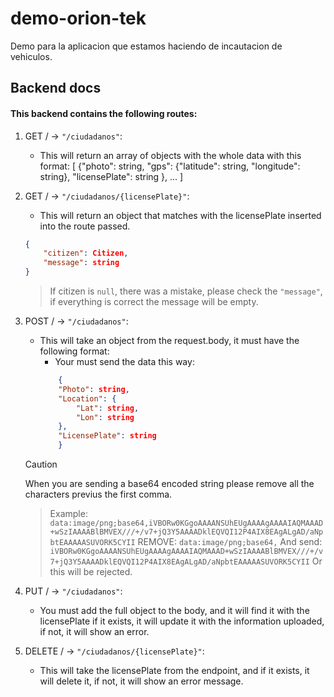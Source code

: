 # demo-orion-tek
Demo para la aplicacion que estamos haciendo de incautacion de vehiculos.

## Backend docs

#### This backend contains the following routes:

1. GET / -> `"/ciudadanos"`:
    - This will return an array of objects with the whole data with this format:
    [ {"photo": string, "gps": {"latitude": string, "longitude": string}, "licensePlate": string }, ... ]
2. GET / -> `"/ciudadanos/{licensePlate}"`:
    - This will return an object that matches with the licensePlate inserted into the route passed.
    ```json
    {
        "citizen": Citizen,
        "message": string
    }
    ```
    > If citizen is `null`, there was a mistake, please check the `"message"`, if everything is correct the message will be empty.
3. POST / -> `"/ciudadanos"`:
    - This will take an object from the request.body, it must have the following format:
        - Your must send the data this way:
        ```json
            {
            "Photo": string,
            "Location": {
                "Lat": string,
                "Lon": string
            },
            "LicensePlate": string
            }
        ```

    > [!CAUTION]
    > When you are sending a base64 encoded string please remove all the characters previus the first comma.
    
    > Example: `data:image/png;base64,iVBORw0KGgoAAAANSUhEUgAAAAgAAAAIAQMAAAD+wSzIAAAABlBMVEX///+/v7+jQ3Y5AAAADklEQVQI12P4AIX8EAgALgAD/aNpbtEAAAAASUVORK5CYII`
    > REMOVE: `data:image/png;base64,`
    > And send: `iVBORw0KGgoAAAANSUhEUgAAAAgAAAAIAQMAAAD+wSzIAAAABlBMVEX///+/v7+jQ3Y5AAAADklEQVQI12P4AIX8EAgALgAD/aNpbtEAAAAASUVORK5CYII`
    > Or this will be rejected.

4. PUT / -> `"/ciudadanos"`:
    - You must add the full object to the body, and it will find it with the licensePlate
    if it exists, it will update it with the information uploaded, if not, it will show an error.

5. DELETE / -> `"/ciudadanos/{licensePlate}"`:
    - This will take the licensePlate from the endpoint, and if it exists, it will delete it,
    if not, it will show an error message.
